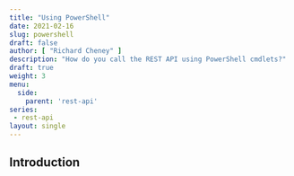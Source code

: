 ```yaml
---
title: "Using PowerShell"
date: 2021-02-16
slug: powershell
draft: false
author: [ "Richard Cheney" ]
description: "How do you call the REST API using PowerShell cmdlets?"
draft: true
weight: 3
menu:
  side:
    parent: 'rest-api'
series:
 - rest-api
layout: single
---
```


## Introduction
